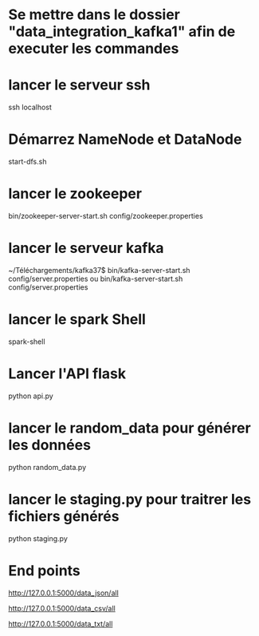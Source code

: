 # Se mettre dans le dossier "data_integration_kafka1" afin de executer les commandes

# lancer le serveur ssh
ssh localhost

# Démarrez NameNode et DataNode
start-dfs.sh

# lancer le zookeeper
bin/zookeeper-server-start.sh config/zookeeper.properties

# lancer le serveur kafka
~/Téléchargements/kafka37$ bin/kafka-server-start.sh config/server.properties 
                    ou
bin/kafka-server-start.sh config/server.properties

# lancer le spark Shell 
spark-shell

# Lancer l'API flask 
python api.py
# lancer le random_data pour générer les données
python random_data.py

# lancer le staging.py pour traitrer les fichiers générés
python staging.py

# End points
http://127.0.0.1:5000/data_json/all

http://127.0.0.1:5000/data_csv/all

http://127.0.0.1:5000/data_txt/all
